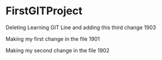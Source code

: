 # FirstGITProject
Deleting Learning GIT Line and adding this third change 1903

Making my first change in the file
1901

Making my second change in the file
1902
